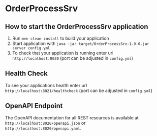 # OrderProcessSrv

How to start the OrderProcessSrv application
---

1. Run `mvn clean install` to build your application
2. Start application with `java -jar target/OrderProcessSrv-1.0.0.jar server config.yml`
3. To check that your application is running enter url `http://localhost:8020` (port can be adjusted in `config.yml`)

Health Check
---

To see your applications health enter url `http://localhost:8021/healthcheck` (port can be adjusted in `config.yml`)

OpenAPI Endpoint
---

The OpenAPI documentation for all REST resources is available at `http://localhost:8020/openapi.json` or `http://localhost:8020/openapi.yaml`.